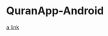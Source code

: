 # QuranApp-Android
[a link](https://github.com/heba919/QuranApp-Android/blob/main/Quran%20AppDocumentation.pdf)

